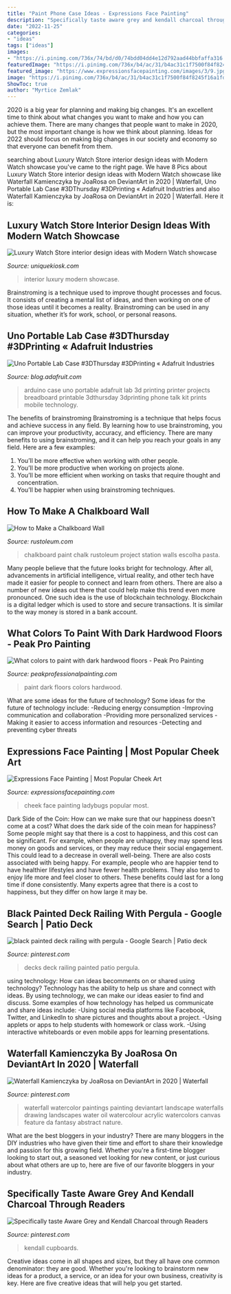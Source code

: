 ```yaml
---
title: "Paint Phone Case Ideas - Expressions Face Painting"
description: "Specifically taste aware grey and kendall charcoal through readers"
date: "2022-11-25"
categories:
- "ideas"
tags: ["ideas"]
images:
- "https://i.pinimg.com/736x/74/bd/d0/74bdd04dd4e12d792aad44bbfaffa316.jpg"
featuredImage: "https://i.pinimg.com/736x/b4/ac/31/b4ac31c1f7500f84f8245f16a1fdd27c.jpg"
featured_image: "https://www.expressionsfacepainting.com/images/3/9.jpg"
image: "https://i.pinimg.com/736x/b4/ac/31/b4ac31c1f7500f84f8245f16a1fdd27c.jpg"
ShowToc: true
author: "Myrtice Zemlak"
---
```



2020 is a big year for planning and making big changes. It's an excellent time to think about what changes you want to make and how you can achieve them.
There are many changes that people want to make in 2020, but the most important change is how we think about planning. Ideas for 2022 should focus on making big changes in our society and economy so that everyone can benefit from them.

	

		
searching about Luxury Watch Store interior design ideas with Modern Watch showcase you've came to the right page. We have 8 Pics about Luxury Watch Store interior design ideas with Modern Watch showcase like Waterfall Kamienczyka by JoaRosa on DeviantArt in 2020 | Waterfall, Uno Portable Lab Case #3DThursday #3DPrinting « Adafruit Industries and also Waterfall Kamienczyka by JoaRosa on DeviantArt in 2020 | Waterfall. Here it is:
		
    
## Luxury Watch Store Interior Design Ideas With Modern Watch Showcase

<img loading=lazy src="https://uniquekiosk.com/wp-content/uploads/2019/05/chronos_in-store_17_01-logo-placement0007-1030x713.jpg" onerror="this.onerror=null;this.src='https://tse3.mm.bing.net/th?id=OIP.ucCrWXLIgjwxAnuaF0UQPwHaFI&amp;pid=15.1';" alt="Luxury Watch Store interior design ideas with Modern Watch showcase">

_Source: uniquekiosk.com_

>interior luxury modern showcase. 

	

Brainstroming is a technique used to improve thought processes and focus. It consists of creating a mental list of ideas, and then working on one of those ideas until it becomes a reality. Brainstroming can be used in any situation, whether it’s for work, school, or personal reasons.

    
## Uno Portable Lab Case #3DThursday #3DPrinting « Adafruit Industries

<img loading=lazy src="https://blog.adafruit.com/wp-content/uploads/2015/06/arduino_portaLab.jpg" onerror="this.onerror=null;this.src='https://tse3.mm.bing.net/th?id=OIP.Bx_JBLjx4oDZo583MQYcpgHaE9&amp;pid=15.1';" alt="Uno Portable Lab Case #3DThursday #3DPrinting « Adafruit Industries">

_Source: blog.adafruit.com_

>arduino case uno portable adafruit lab 3d printing printer projects breadboard printable 3dthursday 3dprinting phone talk kit prints mobile technology. 

	

The benefits of brainstroming
Brainstroming is a technique that helps focus and achieve success in any field. By learning how to use brainstroming, you can improve your productivity, accuracy, and efficiency. There are many benefits to using brainstroming, and it can help you reach your goals in any field. Here are a few examples:
1. You’ll be more effective when working with other people.
2. You’ll be more productive when working on projects alone.
3. You’ll be more efficient when working on tasks that require thought and concentration.
4. You’ll be happier when using brainstroming techniques.

    
## How To Make A Chalkboard Wall

<img loading=lazy src="http://www.rustoleum.com/~/media/DigitalEncyclopedia/Project/RustoleumUSA/other/chalkboard-wall/SPC_Chalkboard_KitchenBlackboard_IMG_8359_717.ashx" onerror="this.onerror=null;this.src='https://tse1.mm.bing.net/th?id=OIP.B7uhXo1vqeZlxbXoUg9Y3AHaKv&amp;pid=15.1';" alt="How to Make a Chalkboard Wall">

_Source: rustoleum.com_

>chalkboard paint chalk rustoleum project station walls escolha pasta. 

	

Many people believe that the future looks bright for technology. After all, advancements in artificial intelligence, virtual reality, and other tech have made it easier for people to connect and learn from others. There are also a number of new ideas out there that could help make this trend even more pronounced. One such idea is the use of blockchain technology. Blockchain is a digital ledger which is used to store and secure transactions. It is similar to the way money is stored in a bank account.

    
## What Colors To Paint With Dark Hardwood Floors - Peak Pro Painting

<img loading=lazy src="https://peakprofessionalpainting.com/wp-content/uploads/2018/06/IMG_4214.jpg" onerror="this.onerror=null;this.src='https://tse2.mm.bing.net/th?id=OIP.n2akyf01NQe2NQswPe9poQHaLi&amp;pid=15.1';" alt="What colors to paint with dark hardwood floors - Peak Pro Painting">

_Source: peakprofessionalpainting.com_

>paint dark floors colors hardwood. 

	

What are some ideas for the future of technology?
Some ideas for the future of technology include: 
-Reducing energy consumption 
-Improving communication and collaboration 
-Providing more personalized services 
-Making it easier to access information and resources 
-Detecting and preventing cyber threats

    
## Expressions Face Painting | Most Popular Cheek Art

<img loading=lazy src="https://www.expressionsfacepainting.com/images/3/9.jpg" onerror="this.onerror=null;this.src='https://tse3.mm.bing.net/th?id=OIP.wWWkSlJ0j7959gTBRBAfjAHaJ3&amp;pid=15.1';" alt="Expressions Face Painting | Most Popular Cheek Art">

_Source: expressionsfacepainting.com_

>cheek face painting ladybugs popular most. 

	

Dark Side of the Coin: How can we make sure that our happiness doesn't come at a cost?
What does the dark side of the coin mean for happiness?
Some people might say that there is a cost to happiness, and this cost can be significant. For example, when people are unhappy, they may spend less money on goods and services, or they may reduce their social engagement. This could lead to a decrease in overall well-being.
There are also costs associated with being happy. For example, people who are happier tend to have healthier lifestyles and have fewer health problems. They also tend to enjoy life more and feel closer to others. These benefits could last for a long time if done consistently.
Many experts agree that there is a cost to happiness, but they differ on how large it may be.

    
## Black Painted Deck Railing With Pergula - Google Search | Patio Deck

<img loading=lazy src="https://i.pinimg.com/736x/74/bd/d0/74bdd04dd4e12d792aad44bbfaffa316.jpg" onerror="this.onerror=null;this.src='https://tse4.mm.bing.net/th?id=OIP.TOsa9P3Kr4M6CRMAPuH2ggHaFj&amp;pid=15.1';" alt="black painted deck railing with pergula - Google Search | Patio deck">

_Source: pinterest.com_

>decks deck railing painted patio pergula. 

	

using technology: How can ideas becomments on or shared using technology?
Technology has the ability to help us share and connect with ideas. By using technology, we can make our ideas easier to find and discuss. Some examples of how technology has helped us communicate and share ideas include: 
-Using social media platforms like Facebook, Twitter, and LinkedIn to share pictures and thoughts about a project. 
-Using applets or apps to help students with homework or class work. 
-Using interactive whiteboards or even mobile apps for learning presentations.

    
## Waterfall Kamienczyka By JoaRosa On DeviantArt In 2020 | Waterfall

<img loading=lazy src="https://i.pinimg.com/736x/d4/c2/4f/d4c24ff67bce7cb526306bc01fd0758f.jpg" onerror="this.onerror=null;this.src='https://tse4.mm.bing.net/th?id=OIP.u1UWuS52IVHOYUascsbYMQHaKd&amp;pid=15.1';" alt="Waterfall Kamienczyka by JoaRosa on DeviantArt in 2020 | Waterfall">

_Source: pinterest.com_

>waterfall watercolor paintings painting deviantart landscape waterfalls drawing landscapes water oil watercolour acrylic watercolors canvas feature da fantasy abstract nature. 

	

What are the best bloggers in your industry?
There are many bloggers in the DIY industries who have given their time and effort to share their knowledge and passion for this growing field. Whether you're a first-time blogger looking to start out, a seasoned vet looking for new content, or just curious about what others are up to, here are five of our favorite bloggers in your industry.

    
## Specifically Taste Aware Grey And Kendall Charcoal Through Readers

<img loading=lazy src="https://i.pinimg.com/736x/b4/ac/31/b4ac31c1f7500f84f8245f16a1fdd27c.jpg" onerror="this.onerror=null;this.src='https://tse3.mm.bing.net/th?id=OIP._ZuWpU4KISixorqQ1AF9mQHaJ3&amp;pid=15.1';" alt="Specifically taste Aware Grey and Kendall Charcoal through Readers">

_Source: pinterest.com_

>kendall cupboards. 

	

Creative ideas come in all shapes and sizes, but they all have one common denominator: they are good. Whether you're looking to brainstorm new ideas for a product, a service, or an idea for your own business, creativity is key. Here are five creative ideas that will help you get started.

